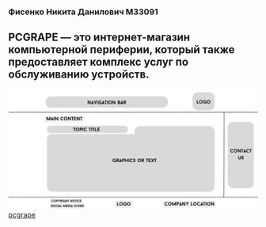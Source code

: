 ### Фисенко Никита Данилович M33091
## PCGRAPE — это интернет-магазин компьютерной периферии, который также предоставляет комплекс услуг по обслуживанию устройств.
![website mockup](./images/Website%20mockup.png)
[pcgrape](https://russianzak.github.io/is-WEB-5sem/ "PCGRAPE")

